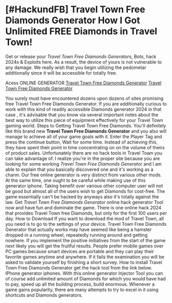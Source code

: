 # [#HackundFB] Travel Town Free Diamonds Generator How I Got Unlimited FREE Diamonds in Travel Town!

Get or release your *Travel Town Free Diamonds Generator*s, Bots, hack 2024s & Exploits here. As a result, the device of yours is not vulnerable to any damage. We really wish that you begin utilizing the pedometar additionally since it will be accessible for totally free.

Acess ONLINE GENERATOR
[Travel Town Free Diamonds Generator](http://topdld.online/fzcg2ja)
[Travel Town Free Diamonds Generator](http://topdld.online/fzcg2ja)

You surely must have encountered dozens upon dozens of sites promising free Travel Town Free Diamonds Generator. If you are additionally curious to work with this kind of readily accessible Diamonds generator 2024 in that case , it's advisable that you know via several important notes about the best way to utilize this piece of equipment effectively for your Travel Town gaming world. Steps to Getting Travel Town Free Diamonds. 
You'll definitely like this brand new **Travel Town Free Diamonds Generator** and you also will manage to achieve all of your game goals with it. Enter the Player Tag and press the continue button, Wait for some time. Instead of achieving this, they have spent their point in time concentrating on on the volume of theirs of product sales. Unfortunately there are no hack tools in Travel Town you can take advantage of.
I realize you're in the proper site because you are looking for some working *Travel Town Free Diamonds Generator* and I am able to explain that you basically discovered one and it's working as a charm. Our free online generator is very distinct from various other mods. At the same time, one ought to be careful while making use of this generator iphone. Taking benefit over various other computer user will not be good but almost all of the users wish to get Diamonds for cost-free. The game essentially can't be hacked by anyways also it's totally against the law.
Get *Travel Town Free Diamonds Generator* online hack generator Tool now and have fun and dominate the game. There is one online hack 2024 that provides Travel Town free Diamonds, but only for the first 100 users per day. How to Download If you want to download the mod of Travel Town, all you need is to go to the settings of your device. 
Travel Town Free Diamonds Generator that actually works may have seemed like being a hamster dropped in a running wheel, repeatedly running around and getting nowhere. If you implement the positive initiatives from the start of the game next likely you will get the fruitful results. People prefer mobile games over PC games because smart devices are portable and they can play their favorite games anytime and anywhere. If it fails the examination you will be asked to validate yourself by finishing a short survey.
How to install Travel Town Free Diamonds Generator get the hack tool from the link below. IPhone generator iphones. With this online generator Injector Tool you can of course add unlimited amount of Diamonds for which you would have had to pay, speed up all the building process, build enormous. Whenever a game gains popularity, there are many attempts to try to excel in it using shortcuts and Diamonds generators.